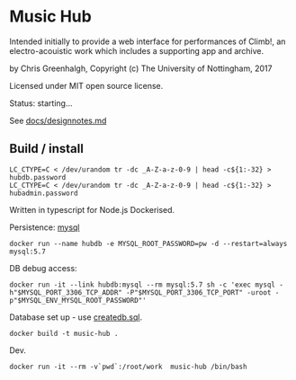 # Music Hub

Intended initially to provide a web interface for performances of 
Climb!, an electro-acouistic work which includes a supporting app and
archive.

by Chris Greenhalgh, 
Copyright (c) The University of Nottingham, 2017

Licensed under MIT open source license.

Status: starting...

See [docs/designnotes.md](docs/designnotes.md)

## Build / install

```
LC_CTYPE=C < /dev/urandom tr -dc _A-Z-a-z-0-9 | head -c${1:-32} > hubdb.password
LC_CTYPE=C < /dev/urandom tr -dc _A-Z-a-z-0-9 | head -c${1:-32} > hubadmin.password
```
Written in typescript for Node.js
Dockerised.

Persistence: [mysql](https://hub.docker.com/_/mysql/)
```
docker run --name hubdb -e MYSQL_ROOT_PASSWORD=pw -d --restart=always mysql:5.7
```

DB debug access:
```
docker run -it --link hubdb:mysql --rm mysql:5.7 sh -c 'exec mysql -h"$MYSQL_PORT_3306_TCP_ADDR" -P"$MYSQL_PORT_3306_TCP_PORT" -uroot -p"$MYSQL_ENV_MYSQL_ROOT_PASSWORD"'
```

Database set up - use [createdb.sql](createdb.sql).

```
docker build -t music-hub .
```

Dev.
```
docker run -it --rm -v`pwd`:/root/work  music-hub /bin/bash
```

